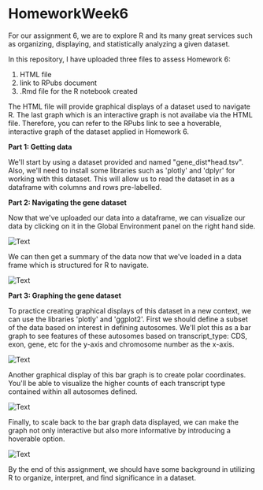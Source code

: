 
# HomeworkWeek6

For our assignment 6, we are to explore R and its many great services such as organizing, displaying, and statistically analyzing a given dataset.

In this repository, I have uploaded three files to assess Homework 6:

1. HTML file
2. link to RPubs document
3. .Rmd file for the R notebook created

The HTML file will provide graphical displays of a dataset used to navigate R. The last graph which is an interactive graph is not availabe via the HTML file. Therefore, you can refer to the RPubs link to see a hoverable, interactive graph of the dataset applied in Homework 6.

__Part 1: Getting data__

We'll start by using a dataset provided and named "gene_dist*head.tsv". Also, we'll need to install some libraries such as 'plotly' and 'dplyr' for working with this dataset. This will allow us to read the dataset in as a dataframe with columns and rows pre-labelled. 

__Part 2: Navigating the gene dataset__

Now that we've uploaded our data into a dataframe, we can visualize our data by clicking on it in the Global Environment panel on the right hand side. 

![Text](file://Users/maiacorpuz/Desktop/TRGN-510/images_Week_6_Rmd/mygenesdataframe.png)

We can then get a summary of the data now that we've loaded in a data frame which is structured for R to navigate.

![Text](/Users/maiacorpuz/Desktop/TRGN-510/images_Week_6_Rmd/summaryofmygenes.png "Screenshot2")

__Part 3: Graphing the gene dataset__

To practice creating graphical displays of this dataset in a new context, we can use the libraries 'plotly' and 'ggplot2'. First we should define a subset of the data based on interest in defining autosomes. We'll plot this as a bar graph to see features of these autosomes based on transcript_type: CDS, exon, gene, etc for the y-axis and chromosome number as the x-axis.

![Text](/Users/maiacorpuz/Desktop/TRGN-510/images_Week_6_Rmd/autosomes.png "Screenshot3")

Another graphical display of this bar graph is to create polar coordinates. You'll be able to visualize the higher counts of each transcript type contained within all autosomes defined.

![Text](/Users/maiacorpuz/Desktop/TRGN-510/images_Week_6_Rmd/polarcoordinate.png "Screenshot4")

Finally, to scale back to the bar graph data displayed, we can make the graph not only interactive but also more informative by introducing a hoverable option. 

![Text](/Users/maiacorpuz/Desktop/TRGN-510/images_Week_6_Rmd/interactive.png "Screenshot5")

By the end of this assignment, we should have some background in utilizing R to organize, interpret, and find significance in a dataset.
